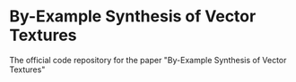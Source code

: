 # By-Example Synthesis of Vector Textures
The official code repository for the paper "By-Example Synthesis of Vector Textures" 
